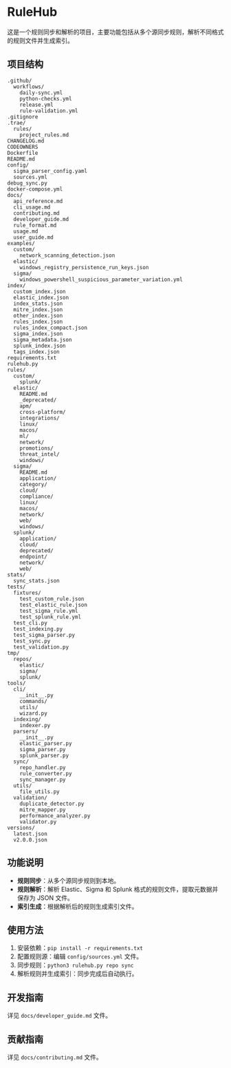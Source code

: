 # RuleHub

这是一个规则同步和解析的项目，主要功能包括从多个源同步规则，解析不同格式的规则文件并生成索引。

## 项目结构
```
.github/
  workflows/
    daily-sync.yml
    python-checks.yml
    release.yml
    rule-validation.yml
.gitignore
.trae/
  rules/
    project_rules.md
CHANGELOG.md
CODEOWNERS
Dockerfile
README.md
config/
  sigma_parser_config.yaml
  sources.yml
debug_sync.py
docker-compose.yml
docs/
  api_reference.md
  cli_usage.md
  contributing.md
  developer_guide.md
  rule_format.md
  usage.md
  user_guide.md
examples/
  custom/
    network_scanning_detection.json
  elastic/
    windows_registry_persistence_run_keys.json
  sigma/
    windows_powershell_suspicious_parameter_variation.yml
index/
  custom_index.json
  elastic_index.json
  index_stats.json
  mitre_index.json
  other_index.json
  rules_index.json
  rules_index_compact.json
  sigma_index.json
  sigma_metadata.json
  splunk_index.json
  tags_index.json
requirements.txt
rulehub.py
rules/
  custom/
    splunk/
  elastic/
    README.md
    _deprecated/
    apm/
    cross-platform/
    integrations/
    linux/
    macos/
    ml/
    network/
    promotions/
    threat_intel/
    windows/
  sigma/
    README.md
    application/
    category/
    cloud/
    compliance/
    linux/
    macos/
    network/
    web/
    windows/
  splunk/
    application/
    cloud/
    deprecated/
    endpoint/
    network/
    web/
stats/
  sync_stats.json
tests/
  fixtures/
    test_custom_rule.json
    test_elastic_rule.json
    test_sigma_rule.yml
    test_splunk_rule.yml
  test_cli.py
  test_indexing.py
  test_sigma_parser.py
  test_sync.py
  test_validation.py
tmp/
  repos/
    elastic/
    sigma/
    splunk/
tools/
  cli/
    __init__.py
    commands/
    utils/
    wizard.py
  indexing/
    indexer.py
  parsers/
    __init__.py
    elastic_parser.py
    sigma_parser.py
    splunk_parser.py
  sync/
    repo_handler.py
    rule_converter.py
    sync_manager.py
  utils/
    file_utils.py
  validation/
    duplicate_detector.py
    mitre_mapper.py
    performance_analyzer.py
    validator.py
versions/
  latest.json
  v2.0.0.json
```

## 功能说明
- **规则同步**：从多个源同步规则到本地。
- **规则解析**：解析 Elastic、Sigma 和 Splunk 格式的规则文件，提取元数据并保存为 JSON 文件。
- **索引生成**：根据解析后的规则生成索引文件。

## 使用方法
1. 安装依赖：`pip install -r requirements.txt`
2. 配置规则源：编辑 `config/sources.yml` 文件。
3. 同步规则：`python3 rulehub.py repo sync`
4. 解析规则并生成索引：同步完成后自动执行。

## 开发指南
详见 `docs/developer_guide.md` 文件。

## 贡献指南
详见 `docs/contributing.md` 文件。